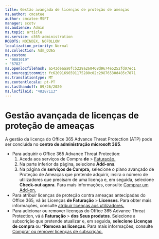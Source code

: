 ```yaml
---
title: Gestão avançada de licenças de proteção de ameaças
ms.author: cmcatee
author: cmcatee-MSFT
manager: scotv
ms.audience: Admin
ms.topic: article
ms.service: o365-administration
ROBOTS: NOINDEX, NOFOLLOW
localization_priority: Normal
ms.collection: Adm_O365
ms.custom:
- "9003019"
- "5782"
ms.openlocfilehash: a543deaaa0fcb229a260468d9674e5252fd07ec1
ms.sourcegitcommit: fc62091696591175280c02c29876530d485c7871
ms.translationtype: MT
ms.contentlocale: pt-PT
ms.lasthandoff: 09/26/2020
ms.locfileid: "48287113"
---
```

# <a name="advanced-threat-protection-license-management"></a>Gestão avançada de licenças de proteção de ameaças

A gestão da licença do Office 365 Advance Threat Protection (ATP) pode ser concluída no  **centro de administração microsoft 365**.

- Para adquirir o Office 365 Advance Threat Protection:
    1. Aceda aos serviços de Compra **de**  >  [Faturação.](https://go.microsoft.com/fwlink/p/?linkid=868433)
    2. Na parte inferior da página, selecione **Add-ons**.
    3. Na página de **serviços de Compra,** selecione o plano avançado de Proteção de Ameaças que pretende adquirir, insira o número de utilizadores que precisam de uma licença e, em seguida, selecione **Check-out agora**. Para mais informações, consulte [Comprar um Add-on.](https://docs.microsoft.com/microsoft-365/commerce/buy-or-edit-an-add-on)
- Para atribuir licenças de proteção contra ameaças antecipadas do Office 365, vá às Licenças **de Faturação**  >  **Licenses**. Para obter mais informações, consulte [atribuir licenças aos utilizadores.](https://docs.microsoft.com/microsoft-365/admin/manage/assign-licenses-to-users)
- Para adicionar ou remover licenças do Office 365 Advance Threat Protection, vá à **Faturação**  >  **dos Seus produtos**. Selecione a subscrição que pretende atualizar e, em seguida, **selecione Licenças de compra** ou ***Remova as licenças**. Para mais informações, consulte [Comprar ou remover licenças de subscrição.](https://docs.microsoft.com/microsoft-365/commerce/licenses/buy-licenses)